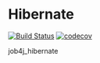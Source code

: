 # Hibernate

[![Build Status](https://app.travis-ci.com/AndreyPolegaev/job4j_hibernate.svg?branch=main)](https://app.travis-ci.com/AndreyPolegaev/job4j_hibernate)
[![codecov](https://codecov.io/gh/AndreyPolegaev/job4j_hibernate/branch/main/graph/badge.svg?token=Z8D11ZXUON)](https://codecov.io/gh/AndreyPolegaev/job4j_hibernate)

job4j_hibernate